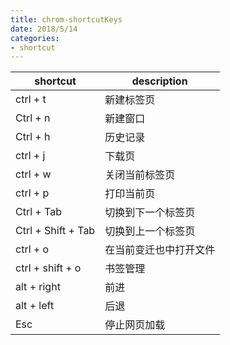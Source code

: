 ```yaml
---
title: chrom-shortcutKeys
date: 2018/5/14
categories:
- shortcut
---
```


shortcut | description
---------|------------
ctrl + t | 新建标签页
Ctrl + n | 新建窗口
Ctrl + h | 历史记录
ctrl + j | 下载页
ctrl + w | 关闭当前标签页
ctrl + p | 打印当前页
Ctrl + Tab | 切换到下一个标签页
Ctrl + Shift + Tab | 切换到上一个标签页
ctrl + o | 在当前变迁也中打开文件
ctrl + shift + o | 书签管理
alt + right | 前进
alt + left | 后退
Esc | 停止网页加载 